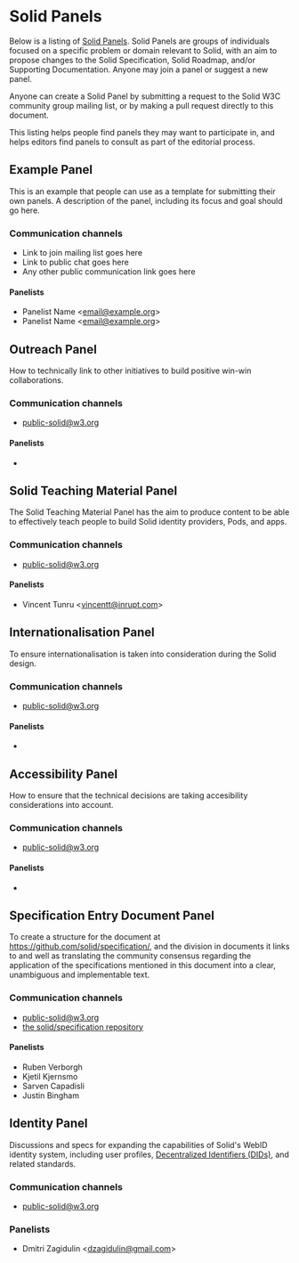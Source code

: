 # Solid Panels

Below is a listing of [Solid Panels](README.md#solid-panels). Solid Panels are groups of individuals focused on a specific problem or domain relevant to Solid, with an aim to propose changes to the Solid Specification, Solid Roadmap, and/or Supporting Documentation. Anyone may join a panel or suggest a new panel.

Anyone can create a Solid Panel by submitting a request to the Solid W3C community group mailing list, or by making a pull request directly to this document.

This listing helps people find panels they may want to participate in, and helps editors find panels to consult as part of the editorial process.

## Example Panel
This is an example that people can use as a template for submitting their own panels. A description of the panel, including its focus and goal should go here.

### Communication channels
- Link to join mailing list goes here
- Link to public chat goes here
- Any other public communication link goes here

#### Panelists
- Panelist Name <[email@example.org](mailto:email@example.org)>
- Panelist Name <[email@example.org](mailto:email@example.org)>

## Outreach Panel
How to technically link to other initiatives to build positive win-win collaborations.

### Communication channels
- [public-solid@w3.org](https://lists.w3.org/Archives/Public/public-solid/)

#### Panelists
-

## Solid Teaching Material Panel
The Solid Teaching Material Panel has the aim to produce content to be able to effectively teach people to build Solid identity providers, Pods, and apps.

### Communication channels
- [public-solid@w3.org](https://lists.w3.org/Archives/Public/public-solid/)

#### Panelists
 - Vincent Tunru <[vincentt@inrupt.com](mailto:vincentt@inrupt.com)>

## Internationalisation Panel
To ensure internationalisation is taken into consideration during the Solid design.

### Communication channels
- [public-solid@w3.org](https://lists.w3.org/Archives/Public/public-solid/)

#### Panelists
 -

## Accessibility Panel
How to ensure that the technical decisions are taking accesibility considerations into account.

### Communication channels
- [public-solid@w3.org](https://lists.w3.org/Archives/Public/public-solid/)

#### Panelists
 -

## Specification Entry Document Panel
To create a structure for the document at https://github.com/solid/specification/, and the division in documents it links to and well as translating the community consensus regarding the application of the specifications mentioned in this document into a clear, unambiguous and implementable text.

### Communication channels
- [public-solid@w3.org](https://lists.w3.org/Archives/Public/public-solid/)
- [the solid/specification repository](https://github.com/solid/specification/)

#### Panelists
- Ruben Verborgh
- Kjetil Kjernsmo
- Sarven Capadisli
- Justin Bingham

## Identity Panel
Discussions and specs for expanding the capabilities of Solid's WebID identity
system, including user profiles,
[Decentralized Identifiers (DIDs)](https://w3c-ccg.github.io/did-spec/), and
related standards.

### Communication channels
- [public-solid@w3.org](https://lists.w3.org/Archives/Public/public-solid/)

### Panelists
 - Dmitri Zagidulin <[dzagidulin@gmail.com](mailto:dzagidulin@gmail.com)> 
